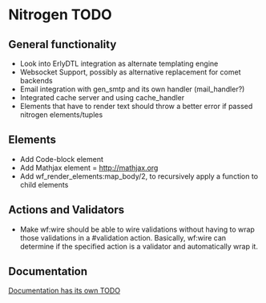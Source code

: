 # Nitrogen TODO

## General functionality

* Look into ErlyDTL integration as alternate templating engine
* Websocket Support, possibly as alternative replacement for comet backends
* Email integration with gen\_smtp and its own handler (mail\_handler?)
* Integrated cache server and using cache\_handler
* Elements that have to render text should throw a better error if passed nitrogen elements/tuples

## Elements

* Add Code-block element
* Add Mathjax element = http://mathjax.org
* Add wf\_render\_elements:map\_body/2, to recursively apply a function to child elements

## Actions and Validators

* Make wf:wire should be able to wire validations without having to wrap those validations in a #validation action. Basically, wf:wire can determine if the specified action is a validator and automatically wrap it.

## Documentation

[Documentation has its own TODO](https://github.com/nitrogen/nitrogen_core/blob/master/doc/org-mode/README.markdown)
